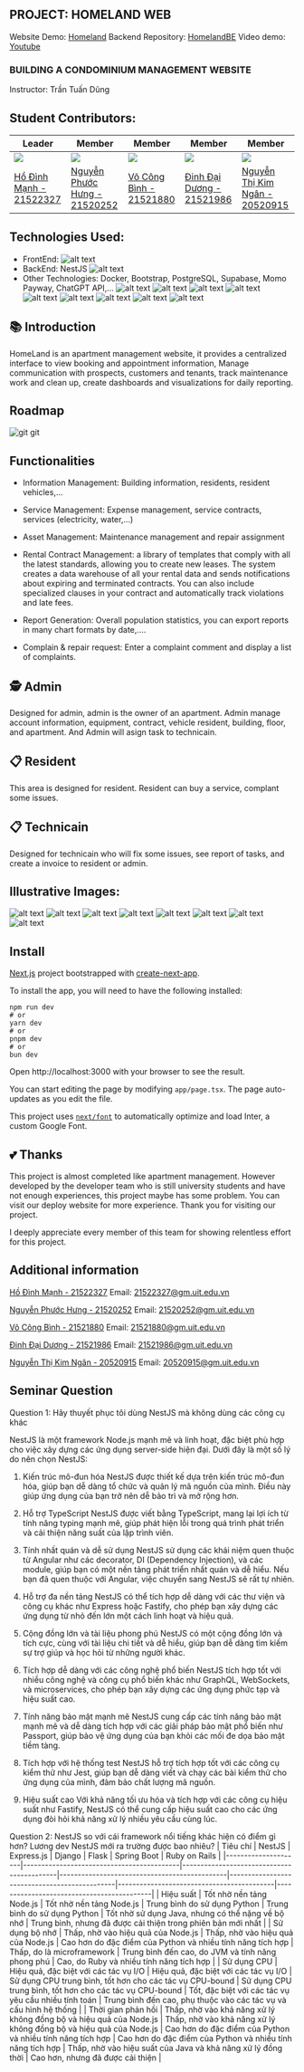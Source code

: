 ## PROJECT: HOMELAND WEB
Website Demo: [Homeland](https://uithomeland.vercel.app/)
Backend Repository: [HomelandBE](https://github.com/ManhHoDinh/HomeLandBE)
Video demo: [Youtube](https://www.youtube.com/watch?v=YjaR-8Sp0UU&t=6s)
### BUILDING A CONDOMINIUM MANAGEMENT WEBSITE
Instructor: Trần Tuấn Dũng
## Student Contributors:
| Leader  | Member | Member | Member | Member |
| ------------- | ------------- | --------------------------|------------------------|------------------------|
| [![](https://avatars.githubusercontent.com/u/97241076?v=4)](https://github.com/ManhHoDinh) | [![](https://avatars.githubusercontent.com/u/111514441?v=4)](https://github.com/phuochungus) | [![](https://avatars.githubusercontent.com/u/105732042?v=4)](https://github.com/vocongbinh) | [![](https://avatars.githubusercontent.com/u/100852896?v=4)](https://github.com/Daiduong1593572468) | [![](https://avatars.githubusercontent.com/u/107528091?s=96&v=4)](https://github.com/Ngan1808) |
| [Hồ Đình Mạnh - 21522327](https://github.com/ManhHoDinh) | [Nguyễn Phước Hưng - 21520252](https://github.com/phuochungus) | [Võ Công Bình - 21521880](https://github.com/vocongbinh) | [Đinh Đại Dương - 21521986](https://github.com/Daiduong1593572468) | [Nguyễn Thị Kim Ngân - 20520915](https://github.com/Ngan1808) |


## Technologies Used:
* FrontEnd: 
![alt text](https://img.shields.io/badge/next%20js-000000?style=for-the-badge&logo=nextdotjs&logoColor=white)
* BackEnd: NestJS
![alt text](https://img.shields.io/badge/nestJs-0000FF?style=for-the-badge&logo=nestjs&logoColor=red)
* Other Technologies: Docker, Bootstrap, PostgreSQL, Supabase, Momo Payway, ChatGPT API,...
![alt text](https://img.shields.io/badge/Visual_Studio_Code-0078D4?style=for-the-badge&logo=visual%20studio%20code&logoColor=white)
![alt text](https://img.shields.io/badge/TypeScript-007ACC?style=for-the-badge&logo=typescript&logoColor=white)
![alt text](https://img.shields.io/badge/Supabase-B73BFE?style=for-the-badge&logo=Supabase&logoColor=FFD62E)
![alt text](https://img.shields.io/badge/docker-%230db7ed.svg?style=for-the-badge&logo=docker&logoColor=white)
![alt text](https://img.shields.io/badge/ChatGPT-005C84?style=for-the-badge&logo=ChatGPT&logoColor=white)
![alt text](https://img.shields.io/badge/PostgreSQL-F24E1E?style=for-the-badge&logo=PostgreSQL&logoColor=white)
![alt text](https://img.shields.io/badge/Bootstrap-%230db7ed.svg?style=for-the-badge&logo=Bootstrap&logoColor=white)
![alt text](https://img.shields.io/badge/MoMo-FF9900?style=for-the-badge&logo=MOMO&logoColor=white)
![alt text](https://img.shields.io/badge/Vercel-000000?style=for-the-badge&logo=vercel&logoColor=white)
## 📚 Introduction
HomeLand is an apartment management website, it provides a centralized interface to view booking and appointment information, Manage communication with prospects, customers and tenants, track maintenance work and clean up, create dashboards and visualizations for daily reporting.
## Roadmap
![git git](5.png)

## Functionalities
* Information Management: Building information, residents, resident vehicles,...
* Service Management: Expense management, service contracts, services (electricity, water,...)
* Asset Management: Maintenance management and repair assignment
* Rental Contract Management: a library of templates that comply with all the latest standards, allowing you to create new leases. The system creates a data warehouse of all your rental data and sends notifications about expiring and terminated contracts. You can also include specialized clauses in your contract and automatically track violations and late fees.

* Report Generation: Overall population statistics, you can export reports in many chart formats by date,....

* Complain & repair request: Enter a complaint comment and display a list of complaints.

## 🕵️ Admin
Designed for admin, admin is the owner of an apartment. Admin manage account information, equipment, contract, vehicle resident, building, floor, and apartment. And Admin will asign task to technicain.

## 📋 Resident 
This area is designed for resident. Resident can buy a service, complant some issues.

## 📋 Technicain
Designed for technicain who will fix some issues, see report of tasks, and create a invoice to resident or admin.

## Illustrative Images:
![alt text](image-1.png)
![alt text](6.png)
![alt text](2.png)
![alt text](4.png)
![alt text](3.png)
![alt text](7.png)
![alt text](9.png)
![alt text](8.png)

## Install
[Next.js](https://nextjs.org/) project bootstrapped with [create-next-app](https://github.com/vercel/next.js/tree/canary/packages/create-next-app).

To install the app, you will need to have the following installed:
```
npm run dev
# or
yarn dev
# or
pnpm dev
# or
bun dev
```
Open http://localhost:3000 with your browser to see the result.

You can start editing the page by modifying ```app/page.tsx```. The page auto-updates as you edit the file.

This project uses [```next/font```](https://nextjs.org/docs/pages/building-your-application/optimizing/fonts) to automatically optimize and load Inter, a custom Google Font.

## 💕 Thanks
This project is almost completed like apartment management. However developed by the developer team who is still university students and have not enough experiences, this project maybe has some problem. You can visit our deploy website for more experience. Thank you for visiting our project.

I deeply appreciate every member of this team for showing relentless effort for this project.

## Additional information

 [Hồ Đình Mạnh - 21522327](https://github.com/ManhHoDinh) 
 Email: 21522327@gm.uit.edu.vn

 [Nguyễn Phước Hưng - 21520252](https://github.com/phuochungus) 
 Email: 21520252@gm.uit.edu.vn

 [Võ Công Bình - 21521880](https://github.com/vocongbinh) 
 Email: 21521880@gm.uit.edu.vn

 [Đinh Đại Dương - 21521986](https://github.com/Daiduong1593572468) 
 Email: 21521986@gm.uit.edu.vn

 [Nguyễn Thị Kim Ngân - 20520915](https://github.com/Ngan1808)
 Email: 20520915@gm.uit.edu.vn
## Seminar Question
Question 1: Hãy thuyết phục tôi dùng NestJS mà không dùng các công cụ khác

NestJS là một framework Node.js mạnh mẽ và linh hoạt, đặc biệt phù hợp cho việc xây dựng các ứng dụng server-side hiện đại. Dưới đây là một số lý do nên chọn NestJS:

1. Kiến trúc mô-đun hóa
NestJS được thiết kế dựa trên kiến trúc mô-đun hóa, giúp bạn dễ dàng tổ chức và quản lý mã nguồn của mình. Điều này giúp ứng dụng của bạn trở nên dễ bảo trì và mở rộng hơn.

2. Hỗ trợ TypeScript
NestJS được viết bằng TypeScript, mang lại lợi ích từ tính năng typing mạnh mẽ, giúp phát hiện lỗi trong quá trình phát triển và cải thiện năng suất của lập trình viên.

3. Tính nhất quán và dễ sử dụng
NestJS sử dụng các khái niệm quen thuộc từ Angular như các decorator, DI (Dependency Injection), và các module, giúp bạn có một nền tảng phát triển nhất quán và dễ hiểu. Nếu bạn đã quen thuộc với Angular, việc chuyển sang NestJS sẽ rất tự nhiên.

4. Hỗ trợ đa nền tảng
NestJS có thể tích hợp dễ dàng với các thư viện và công cụ khác như Express hoặc Fastify, cho phép bạn xây dựng các ứng dụng từ nhỏ đến lớn một cách linh hoạt và hiệu quả.

5. Cộng đồng lớn và tài liệu phong phú
NestJS có một cộng đồng lớn và tích cực, cùng với tài liệu chi tiết và dễ hiểu, giúp bạn dễ dàng tìm kiếm sự trợ giúp và học hỏi từ những người khác.

6. Tích hợp dễ dàng với các công nghệ phổ biến
NestJS tích hợp tốt với nhiều công nghệ và công cụ phổ biến khác như GraphQL, WebSockets, và microservices, cho phép bạn xây dựng các ứng dụng phức tạp và hiệu suất cao.

7. Tính năng bảo mật mạnh mẽ
NestJS cung cấp các tính năng bảo mật mạnh mẽ và dễ dàng tích hợp với các giải pháp bảo mật phổ biến như Passport, giúp bảo vệ ứng dụng của bạn khỏi các mối đe dọa bảo mật tiềm tàng.

8. Tích hợp với hệ thống test
NestJS hỗ trợ tích hợp tốt với các công cụ kiểm thử như Jest, giúp bạn dễ dàng viết và chạy các bài kiểm thử cho ứng dụng của mình, đảm bảo chất lượng mã nguồn.

9. Hiệu suất cao
Với khả năng tối ưu hóa và tích hợp với các công cụ hiệu suất như Fastify, NestJS có thể cung cấp hiệu suất cao cho các ứng dụng đòi hỏi khả năng xử lý nhiều yêu cầu cùng lúc.

Question 2: NestJS so với cái framework nổi tiếng khác hiện có điểm gì hơn? Lương dev NestJS mới ra trường được bao nhiêu?
| Tiêu chí            | NestJS                                    | Express.js                                | Django                                        | Flask                                         | Spring Boot                               | Ruby on Rails                             |
|---------------------|-------------------------------------------|-------------------------------------------|----------------------------------------------|----------------------------------------------|-------------------------------------------|-------------------------------------------|
| Hiệu suất           | Tốt nhờ nền tảng Node.js                  | Tốt nhờ nền tảng Node.js                  | Trung bình do sử dụng Python                 | Trung bình do sử dụng Python                | Tốt nhờ sử dụng Java, nhưng có thể nặng về bộ nhớ | Trung bình, nhưng đã được cải thiện trong phiên bản mới nhất |
| Sử dụng bộ nhớ      | Thấp, nhờ vào hiệu quả của Node.js        | Thấp, nhờ vào hiệu quả của Node.js        | Cao hơn do đặc điểm của Python và nhiều tính năng tích hợp | Thấp, do là microframework                | Trung bình đến cao, do JVM và tính năng phong phú | Cao, do Ruby và nhiều tính năng tích hợp |
| Sử dụng CPU         | Hiệu quả, đặc biệt với các tác vụ I/O     | Hiệu quả, đặc biệt với các tác vụ I/O     | Sử dụng CPU trung bình, tốt hơn cho các tác vụ CPU-bound | Sử dụng CPU trung bình, tốt hơn cho các tác vụ CPU-bound | Tốt, đặc biệt với các tác vụ yêu cầu nhiều tính toán | Trung bình đến cao, phụ thuộc vào các tác vụ và cấu hình hệ thống |
| Thời gian phản hồi  | Thấp, nhờ vào khả năng xử lý không đồng bộ và hiệu quả của Node.js | Thấp, nhờ vào khả năng xử lý không đồng bộ và hiệu quả của Node.js | Cao hơn do đặc điểm của Python và nhiều tính năng tích hợp | Cao hơn do đặc điểm của Python và nhiều tính năng tích hợp | Thấp, nhờ vào hiệu suất của Java và khả năng xử lý đồng thời | Cao hơn, nhưng đã được cải thiện        |
